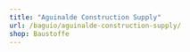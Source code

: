 ```yaml
---
title: "Aguinalde Construction Supply"
url: /baguio/aguinalde-construction-supply/
shop: Baustoffe
---
```

